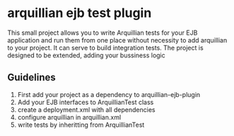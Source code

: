 # arquillian ejb test plugin
This small project allows you to write Arquillian tests for your EJB application and run them from one place without necessity to add arquillian to your project. It can serve to build integration tests. The project is designed to be extended, adding your bussiness logic

## Guidelines

1. First add your project as a dependency to arquillian-ejb-plugin
2. Add your EJB interfaces to ArquillianTest class
3. create a deployment.xml with all dependencies
4. configure arquillian in arquillian.xml
5. write tests by inheritting from ArquillianTest

